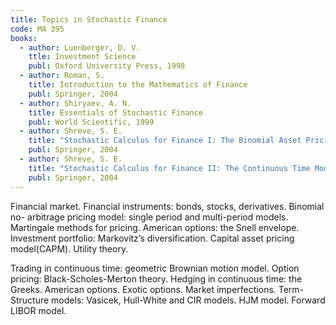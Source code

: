 ```yaml
---
title: Topics in Stochastic Finance
code: MA 395
books:
  - author: Luenberger, D. V.
    ttle: Investment Science
    publ: Oxford University Press, 1998
  - author: Roman, S.
    title: Introduction to the Mathematics of Finance
    publ: Springer, 2004
  - author: Shiryaev, A. N.
    title: Essentials of Stochastic Finance
    publ: World Scientific, 1999
  - author: Shreve, S. E.
    title: "Stochastic Calculus for Finance I: The Binomial Asset Pricing Model"
    publ: Springer, 2004
  - author: Shreve, S. E.
    title: "Stochastic Calculus for Finance II: The Continuous Time Models"
    publ: Springer, 2004
---
```


Financial market. Financial instruments: bonds, stocks, derivatives. Binomial no-
arbitrage pricing model: single period and multi-period models. Martingale methods
for pricing. American options: the Snell envelope. Investment portfolio: Markovitz’s
diversification. Capital asset pricing model(CAPM). Utility theory.

Trading in continuous time: geometric Brownian motion model. Option pricing:
Black-Scholes-Merton theory. Hedging in continuous time: the Greeks. American
options. Exotic options. Market imperfections. Term-Structure models: Vasicek,
Hull-White and CIR models. HJM model. Forward LIBOR model.
